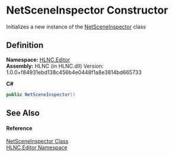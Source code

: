 # NetSceneInspector Constructor


Initializes a new instance of the <a href="T_HLNC_Editor_NetSceneInspector">NetSceneInspector</a> class



## Definition
**Namespace:** <a href="N_HLNC_Editor">HLNC.Editor</a>  
**Assembly:** HLNC (in HLNC.dll) Version: 1.0.0+f84931ebd138c456b4e0448f1a8e3814bd665733

**C#**
``` C#
public NetSceneInspector()
```



## See Also


#### Reference
<a href="T_HLNC_Editor_NetSceneInspector">NetSceneInspector Class</a>  
<a href="N_HLNC_Editor">HLNC.Editor Namespace</a>  
